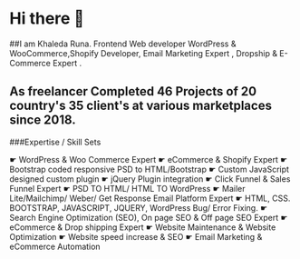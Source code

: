 # Hi there 👋

##I am Khaleda Runa. Frontend Web developer WordPress & WooCommerce,Shopify Developer, Email Marketing Expert , Dropship & E-Commerce Expert .
## As freelancer Completed 46 Projects of 20 country's 35 client's at various marketplaces since 2018.

###Expertise / Skill Sets 

 ☛ WordPress & Woo Commerce Expert 
 ☛ eCommerce & Shopify Expert 
 ☛ Bootstrap coded responsive PSD to HTML/Bootstrap
 ☛ Custom JavaScript designed custom plugin 
 ☛ jQuery Plugin integration 
 ☛ Click Funnel & Sales Funnel Expert 
 ☛ PSD TO HTML/ HTML TO WordPress
 ☛ Mailer Lite/Mailchimp/ Weber/ Get Response Email Platform Expert
 ☛ HTML, CSS. BOOTSTRAP, JAVASCRIPT, JQUERY, WordPress Bug/ Error Fixing.
 ☛ Search Engine Optimization (SEO), On page SEO & Off page SEO Expert 
 ☛ eCommerce & Drop shipping Expert 
 ☛ Website Maintenance & Website Optimization 
 ☛ Website speed increase & SEO
 ☛ Email Marketing & eCommerce Automation

